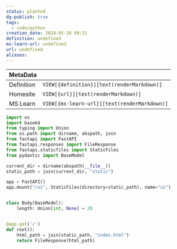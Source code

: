 ```yaml
---
status: planted
dg-publish: true
tags:
  - code/python
creation_date: 2024-05-10 09:11
definition: undefined
ms-learn-url: undefined
url: undefined
aliases:
---
```


| MetaData   |                                              |
| ---------- | -------------------------------------------- |
| Definition | `VIEW[{definition}][text(renderMarkdown)]`   |
| Homesite   | `VIEW[{url}][text(renderMarkdown)]`          |
| MS Learn   | `VIEW[{ms-learn-url}][text(renderMarkdown)]` |

```python
import os
import base64
from typing import Union
from os.path import dirname, abspath, join
from fastapi import FastAPI
from fastapi.responses import FileResponse
from fastapi.staticfiles import StaticFiles
from pydantic import BaseModel

current_dir = dirname(abspath(__file__))
static_path = join(current_dir, "static")

app = FastAPI()
app.mount("/ui", StaticFiles(directory=static_path), name="ui")


class Body(BaseModel):
    length: Union[int, None] = 20


@app.get('/')
def root():
    html_path = join(static_path, "index.html")
    return FileResponse(html_path)
```